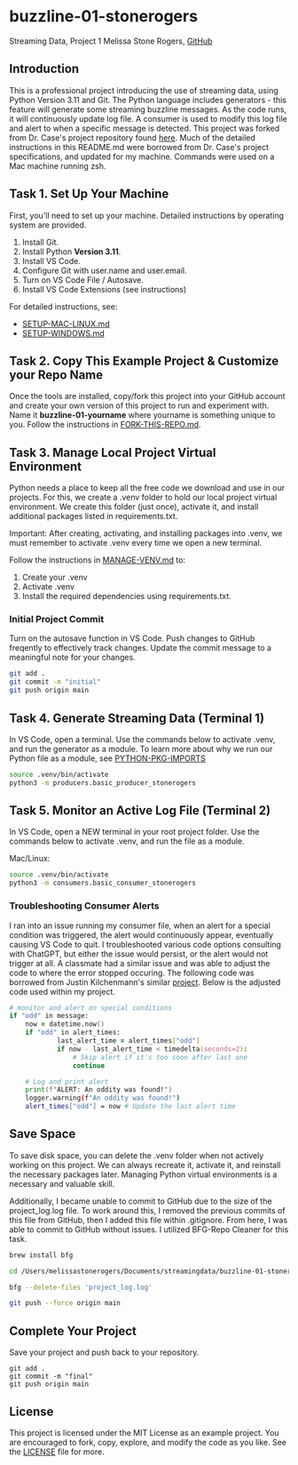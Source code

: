 # buzzline-01-stonerogers
Streaming Data, Project 1
Melissa Stone Rogers, [GitHub](https://github.com/meldstonerogers/buzzline-01-stonerogers)

## Introduction

This is a professional project introducing the use of streaming data, using Python Version 3.11 and Git. 
The Python language includes generators - this feature will generate some streaming buzzline messages. 
As the code runs, it will continuously update log file. A consumer is used to modify this log file and alert to when a specific message is detected. This project was forked from Dr. Case's project repository found [here](https://github.com/denisecase/buzzline-01-case). Much of the detailed instructions in this README.md were borrowed from Dr. Case's project specifications, and updated for my machine.
Commands were used on a Mac machine running zsh.   

## Task 1. Set Up Your Machine

First, you'll need to set up your machine. 
Detailed instructions by operating system are provided. 

1. Install Git.
2. Install Python **Version 3.11**.
3. Install VS Code.
4. Configure Git with user.name and user.email. 
5. Turn on VS Code File / Autosave.
6. Install VS Code Extensions (see instructions)

For detailed instructions, see:

- [SETUP-MAC-LINUX.md](docs/SETUP-MAC-LINUX.md)
- [SETUP-WINDOWS.md](docs/SETUP-WINDOWS.md)

## Task 2. Copy This Example Project & Customize your Repo Name

Once the tools are installed, copy/fork this project into your GitHub account
and create your own version of this project to run and experiment with. 
Name it **buzzline-01-yourname** where yourname is something unique to you.
Follow the instructions in [FORK-THIS-REPO.md](docs/FORK-THIS-REPO.md).

## Task 3. Manage Local Project Virtual Environment

Python needs a place to keep all the free code we download and use in our projects. 
For this, we create a .venv folder to hold our local project virtual environment. 
We create this folder (just once), activate it, and install additional packages listed in requirements.txt. 

Important: After creating, activating, and installing packages into .venv, 
we must remember to activate .venv every time we open a new terminal. 

Follow the instructions in [MANAGE-VENV.md](docs/MANAGE-VENV.md) to:
1. Create your .venv
2. Activate .venv
3. Install the required dependencies using requirements.txt.

### Initial Project Commit 
Turn on the autosave function in VS Code. Push changes to GitHub freqently to effectively track changes. Update the commit message to a meaningful note for your changes. 
```zsh
git add .
git commit -m "initial"                         
git push origin main
```

## Task 4. Generate Streaming Data (Terminal 1)

In VS Code, open a terminal.
Use the commands below to activate .venv, and run the generator as a module. 
To learn more about why we run our Python file as a module, see [PYTHON-PKG-IMPORTS](docs/PYTHON-PKG-IMPORTS.md) 

```zsh
source .venv/bin/activate
python3 -m producers.basic_producer_stonerogers
```

## Task 5. Monitor an Active Log File (Terminal 2)

In VS Code, open a NEW terminal in your root project folder. 
Use the commands below to activate .venv, and run the file as a module. 

Mac/Linux:
```zsh
source .venv/bin/activate
python3 -m consumers.basic_consumer_stonerogers
```

### Troubleshooting Consumer Alerts
I ran into an issue running my consumer file, when an alert for a special condition was triggered, the alert would continuously appear, eventually causing VS Code to quit. I troubleshooted various code options consulting with ChatGPT, but either the issue would persist, or the alert would not trigger at all. A classmate had a similar issue and was able to adjust the code to where the error stopped occuring. The following code was borrowed from Justin Kilchenmann's similar [project](https://github.com/jkilchenmann/buzzline-01-kilchenmann/blob/main/consumers/basic_consumer_kilchenmann.py). Below is the adjusted code used within my project. 

```zsh
# monitor and alert on special conditions
if "odd" in message:
    now = datetime.now() 
    if "odd" in alert_times:
            last_alert_time = alert_times["odd"]
            if now - last_alert_time < timedelta(seconds=2):
                # Skip alert if it's too soon after last one
                continue

    # Log and print alert
    print(f"ALERT: An oddity was found!")
    logger.warning(f"An oddity was found!")
    alert_times["odd"] = now # Update the last alert time  
```

## Save Space
To save disk space, you can delete the .venv folder when not actively working on this project.
We can always recreate it, activate it, and reinstall the necessary packages later. 
Managing Python virtual environments is a necessary and valuable skill. 

Additionally, I became unable to commit to GitHub due to the size of the project_log.log file. To work around this, I removed the previous commits of this file from GitHub, then I added this file within .gitignore. From here, I was able to commit to GitHub without issues. I utilized BFG-Repo Cleaner for this task. 

```zsh
brew install bfg
```
```zsh
cd /Users/melissastonerogers/Documents/streamingdata/buzzline-01-stonerogers
```
```zsh
bfg --delete-files 'project_log.log'
```
```zsh
git push --force origin main
```
## Complete Your Project
Save your project and push back to your repository. 
```
git add .
git commit -m "final"                         
git push origin main
```

## License
This project is licensed under the MIT License as an example project. 
You are encouraged to fork, copy, explore, and modify the code as you like. 
See the [LICENSE](LICENSE.txt) file for more.
